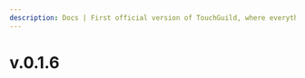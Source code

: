 ```yaml
---
description: Docs | First official version of TouchGuild, where everything started.
---
```


# v.0.1.6

